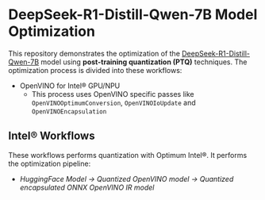 # DeepSeek-R1-Distill-Qwen-7B Model Optimization

This repository demonstrates the optimization of the [DeepSeek-R1-Distill-Qwen-7B](https://huggingface.co/deepseek-ai/DeepSeek-R1-Distill-Qwen-7B) model using **post-training quantization (PTQ)** techniques. The optimization process is divided into these workflows:

- OpenVINO for Intel® GPU/NPU
   + This process uses OpenVINO specific passes like `OpenVINOOptimumConversion`, `OpenVINOIoUpdate` and `OpenVINOEncapsulation`

## Intel® Workflows

These workflows performs quantization with Optimum Intel®. It performs the optimization pipeline:

- *HuggingFace Model -> Quantized OpenVINO model -> Quantized encapsulated ONNX OpenVINO IR model*
